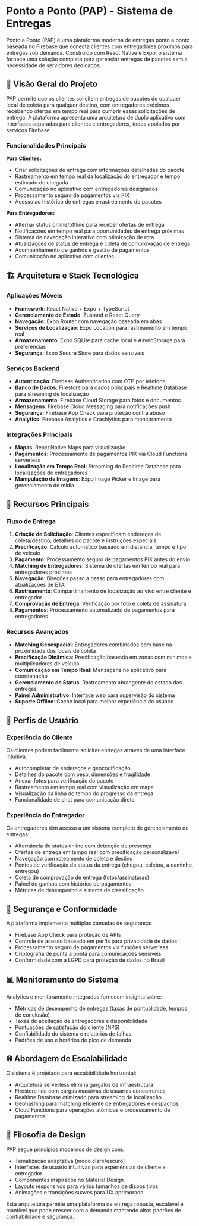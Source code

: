 # Ponto a Ponto (PAP) - Sistema de Entregas

Ponto a Ponto (PAP) é uma plataforma moderna de entregas ponto a ponto baseada no Firebase que conecta clientes com entregadores próximos para entregas sob demanda. Construído com React Native e Expo, o sistema fornece uma solução completa para gerenciar entregas de pacotes sem a necessidade de servidores dedicados.

## 🎯 Visão Geral do Projeto

PAP permite que os clientes solicitem entregas de pacotes de qualquer local de coleta para qualquer destino, com entregadores próximos recebendo ofertas em tempo real para cumprir essas solicitações de entrega. A plataforma apresenta uma arquitetura de duplo aplicativo com interfaces separadas para clientes e entregadores, todos apoiados por serviços Firebase.

### Funcionalidades Principais

**Para Clientes:**
- Criar solicitações de entrega com informações detalhadas do pacote
- Rastreamento em tempo real da localização do entregador e tempo estimado de chegada
- Comunicação no aplicativo com entregadores designados
- Processamento seguro de pagamentos via PIX
- Acesso ao histórico de entregas e rastreamento de pacotes

**Para Entregadores:**
- Alternar status online/offline para receber ofertas de entrega
- Notificações em tempo real para oportunidades de entrega próximas
- Sistema de navegação interativo com otimização de rota
- Atualizações de status de entrega e coleta de comprovação de entrega
- Acompanhamento de ganhos e gestão de pagamentos
- Comunicação no aplicativo com clientes

## 🏗️ Arquitetura e Stack Tecnológica

### Aplicações Móveis
- **Framework**: React Native + Expo + TypeScript
- **Gerenciamento de Estado**: Zustand e React Query
- **Navegação**: Expo Router com navegação baseada em abas
- **Serviços de Localização**: Expo Location para rastreamento em tempo real
- **Armazenamento**: Expo SQLite para cache local e AsyncStorage para preferências
- **Segurança**: Expo Secure Store para dados sensíveis

### Serviços Backend
- **Autenticação**: Firebase Authentication com OTP por telefone
- **Banco de Dados**: Firestore para dados principais e Realtime Database para streaming de localização
- **Armazenamento**: Firebase Cloud Storage para fotos e documentos
- **Mensagens**: Firebase Cloud Messaging para notificações push
- **Segurança**: Firebase App Check para proteção contra abuso
- **Analytics**: Firebase Analytics e Crashlytics para monitoramento

### Integrações Principais
- **Mapas**: React Native Maps para visualização
- **Pagamentos**: Processamento de pagamentos PIX via Cloud Functions serverless
- **Localização em Tempo Real**: Streaming do Realtime Database para localizações de entregadores
- **Manipulação de Imagens**: Expo Image Picker e Image para gerenciamento de mídia

## 🚀 Recursos Principais

### Fluxo de Entrega
1. **Criação de Solicitação**: Clientes especificam endereços de coleta/destino, detalhes do pacote e instruções especiais
2. **Precificação**: Cálculo automático baseado em distância, tempo e tipo de veículo
3. **Pagamento**: Processamento seguro de pagamentos PIX antes do envio
4. **Matching de Entregadores**: Sistema de ofertas em tempo real para entregadores próximos
5. **Navegação**: Direções passo a passo para entregadores com atualizações de ETA
6. **Rastreamento**: Compartilhamento de localização ao vivo entre cliente e entregador
7. **Comprovação de Entrega**: Verificação por foto e coleta de assinatura
8. **Pagamentos**: Processamento automatizado de pagamentos para entregadores

### Recursos Avançados
- **Matching Geoespacial**: Entregadores combinados com base na proximidade dos locais de coleta
- **Precificação Dinâmica**: Precificação baseada em zonas com mínimos e multiplicadores de veículo
- **Comunicação em Tempo Real**: Mensagens no aplicativo para coordenação
- **Gerenciamento de Status**: Rastreamento abrangente do estado das entregas
- **Painel Administrativo**: Interface web para supervisão do sistema
- **Suporte Offline**: Cache local para melhor experiência do usuário

## 📱 Perfis de Usuário

### Experiência do Cliente
Os clientes podem facilmente solicitar entregas através de uma interface intuitiva:
- Autocompletar de endereços e geocodificação
- Detalhes do pacote com peso, dimensões e fragilidade
- Anexar fotos para verificação do pacote
- Rastreamento em tempo real com visualização em mapa
- Visualização da linha do tempo do progresso da entrega
- Funcionalidade de chat para comunicação direta

### Experiência do Entregador
Os entregadores têm acesso a um sistema completo de gerenciamento de entregas:
- Alternância de status online com detecção de presença
- Ofertas de entrega em tempo real com precificação personalizável
- Navegação com roteamento de coleta e destino
- Pontos de verificação do status da entrega (chegou, coletou, a caminho, entregou)
- Coleta de comprovação de entrega (fotos/assinaturas)
- Painel de ganhos com histórico de pagamentos
- Métricas de desempenho e sistema de classificação

## 🔐 Segurança e Conformidade

A plataforma implementa múltiplas camadas de segurança:
- Firebase App Check para proteção de APIs
- Controle de acesso baseado em perfis para privacidade de dados
- Processamento seguro de pagamentos via funções serverless
- Criptografia de ponta a ponta para comunicações sensíveis
- Conformidade com a LGPD para proteção de dados no Brasil

## 📊 Monitoramento do Sistema

Analytics e monitoramento integrados fornecem insights sobre:
- Métricas de desempenho de entregas (taxas de pontualidade, tempos de conclusão)
- Taxas de aceitação de entregadores e disponibilidade
- Pontuações de satisfação do cliente (NPS)
- Confiabilidade do sistema e relatórios de falhas
- Padrões de uso e horários de pico de demanda

## 🌐 Abordagem de Escalabilidade

O sistema é projetado para escalabilidade horizontal:
- Arquitetura serverless elimina gargalos de infraestrutura
- Firestore lida com cargas massivas de usuários concorrentes
- Realtime Database otimizado para streaming de localização
- Geohashing para matching eficiente de entregadores e despachos
- Cloud Functions para operações atômicas e processamento de pagamentos

## 🎨 Filosofia de Design

PAP segue princípios modernos de design com:
- Tematização adaptativa (modo claro/escuro)
- Interfaces de usuário intuitivas para experiências de cliente e entregador
- Componentes inspirados no Material Design
- Layouts responsivos para vários tamanhos de dispositivos
- Animações e transições suaves para UX aprimorada

Esta arquitetura permite uma plataforma de entrega robusta, escalável e mantível que pode crescer com a demanda mantendo altos padrões de confiabilidade e segurança.